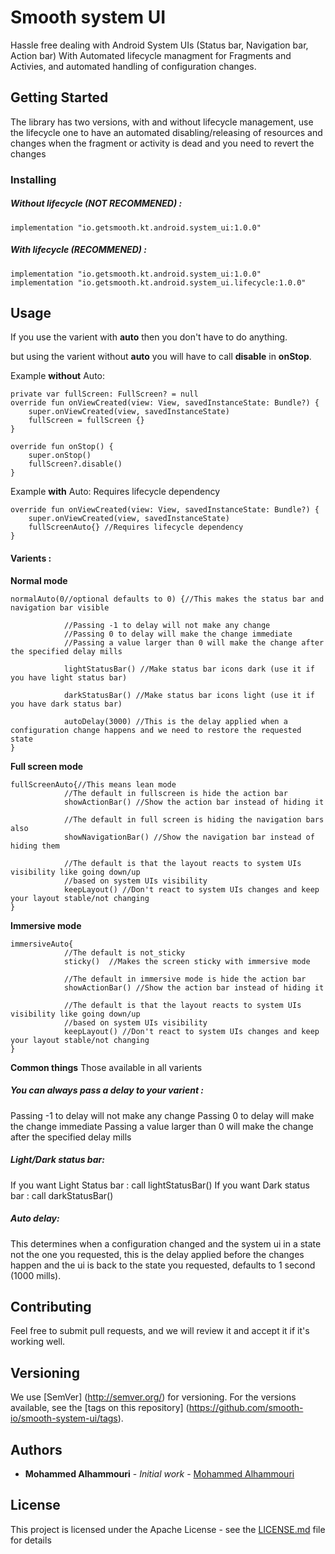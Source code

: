 # Smooth system UI

Hassle free dealing with Android System UIs (Status bar, Navigation bar, Action bar) With Automated lifecycle managment for Fragments and Activies, and automated handling of configuration changes.

## Getting Started

The library has two versions, with and without lifecycle management, 
use the lifecycle one to have an automated disabling/releasing of resources
and changes when the fragment or activity is dead and you need to revert the changes

### Installing

##### Without lifecycle (__NOT RECOMMENED__) : 
```
implementation "io.getsmooth.kt.android.system_ui:1.0.0" 
```

##### With lifecycle (__RECOMMENED__) : 
```
implementation "io.getsmooth.kt.android.system_ui:1.0.0" 
implementation "io.getsmooth.kt.android.system_ui.lifecycle:1.0.0" 
```

## Usage

If you use the varient with __auto__ then you don't have to do anything.

but using the varient without __auto__ you will have to call __disable__ in __onStop__.

Example __without__ Auto:
```
private var fullScreen: FullScreen? = null
override fun onViewCreated(view: View, savedInstanceState: Bundle?) {
    super.onViewCreated(view, savedInstanceState)
    fullScreen = fullScreen {}
}

override fun onStop() {
    super.onStop()
    fullScreen?.disable()
}
```
Example __with__ Auto: Requires lifecycle dependency
```
override fun onViewCreated(view: View, savedInstanceState: Bundle?) {
    super.onViewCreated(view, savedInstanceState)
    fullScreenAuto{} //Requires lifecycle dependency
}
```

#### Varients : 
__Normal mode__
```
normalAuto(0//optional defaults to 0) {//This makes the status bar and navigation bar visible

            //Passing -1 to delay will not make any change
            //Passing 0 to delay will make the change immediate
            //Passing a value larger than 0 will make the change after the specified delay mills
            
            lightStatusBar() //Make status bar icons dark (use it if you have light status bar)
            
            darkStatusBar() //Make status bar icons light (use it if you have dark status bar)
            
            autoDelay(3000) //This is the delay applied when a configuration change happens and we need to restore the requested state
}
```
__Full screen mode__
```
fullScreenAuto{//This means lean mode
            //The default in fullscreen is hide the action bar
            showActionBar() //Show the action bar instead of hiding it
            
            //The default in full screen is hiding the navigation bars also
            showNavigationBar() //Show the navigation bar instead of hiding them
            
            //The default is that the layout reacts to system UIs visibility like going down/up 
            //based on system UIs visibility
            keepLayout() //Don't react to system UIs changes and keep your layout stable/not changing
}
```
__Immersive mode__
```
immersiveAuto{
            //The default is not_sticky 
            sticky()  //Makes the screen sticky with immersive mode
            
            //The default in immersive mode is hide the action bar
            showActionBar() //Show the action bar instead of hiding it
            
            //The default is that the layout reacts to system UIs visibility like going down/up
            //based on system UIs visibility
            keepLayout() //Don't react to system UIs changes and keep your layout stable/not changing
}
```

__Common things__
Those available in all varients 
##### You can always pass a delay to your varient :
Passing -1 to delay will not make any change
Passing 0 to delay will make the change immediate
Passing a value larger than 0 will make the change after the specified delay mills

##### Light/Dark status bar: 
If you want Light Status bar : call lightStatusBar()
If you want Dark status bar : call darkStatusBar()

##### Auto delay:
This determines when a configuration changed and the system ui in a state not the one you requested, this is the delay applied before the changes happen and the ui is back to the state you requested, defaults to 1 second (1000 mills).

## Contributing

Feel free to submit pull requests, and we will review it and accept it if it's working well.

## Versioning

We use [SemVer] (http://semver.org/) for versioning. For the versions available, see the [tags on this repository] (https://github.com/smooth-io/smooth-system-ui/tags). 

## Authors

* **Mohammed Alhammouri** - *Initial work* - [Mohammed Alhammouri](https://github.com/mhammouri98)


## License

This project is licensed under the Apache License - see the [LICENSE.md](LICENSE.md) file for details

